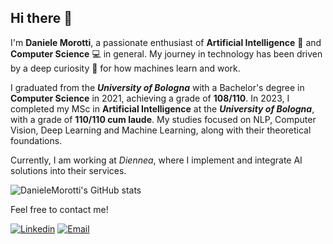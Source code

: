 ## Hi there 👋

I'm **Daniele Morotti**, a passionate enthusiast of **Artificial Intelligence** 🤖 and **Computer Science** 💻 in general. My journey in technology has been driven by a deep curiosity 🔎 for how machines learn and work.

I graduated from the ***University of Bologna*** with a Bachelor's degree in **Computer Science** in 2021, achieving a grade of **108/110**. In 2023, I completed my MSc in **Artificial Intelligence** at the ***University of Bologna***, with a grade of **110/110 cum laude**. My studies focused on NLP, Computer Vision, Deep Learning and Machine Learning, along with their theoretical foundations.

Currently, I am working at *Diennea*, where I implement and integrate AI solutions into their services.

![DanieleMorotti's GitHub stats](https://github-readme-stats.vercel.app/api?username=DanieleMorotti&count_private=true&show=prs_merged,prs_merged_percentage&show_icons=true&include_all_commits=true&hide=contribs&rank_icon=percentile)

Feel free to contact me!

[![Linkedin](https://img.shields.io/badge/LinkedIn-0077B5?style=for-the-badge&logo=linkedin&logoColor=white)](https://www.linkedin.com/in/dmorotti99)
[![Email](https://img.shields.io/badge/Gmail-D14836?style=for-the-badge&logo=gmail&logoColor=white
)](mailto:daniele.morotti.99@gmail.com)
